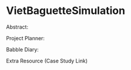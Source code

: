 # VietBaguetteSimulation

Abstract: 

Project Planner:

Babble Diary:

Extra Resource (Case Study Link)
